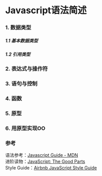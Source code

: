 # Javascript语法简述

### 1. 数据类型

##### 1.1 基本数据类型

##### 1.2 引用类型

### 2. 表达式与操作符

### 3. 语句与控制

### 4. 函数

### 5. 原型

### 6. 用原型实现OO

### 参考
语法参考：[Javascript Guide - MDN](https://developer.mozilla.org/en-US/docs/Web/JavaScript/Guide)  
进阶读物：[JavaScript: The Good Parts](http://www.amazon.cn/JavaScript%E8%AF%AD%E8%A8%80%E7%B2%BE%E7%B2%B9-%E9%81%93%E6%A0%BC%E6%8B%89%E6%96%AF%E2%80%A2%E5%85%8B%E7%BD%97%E5%85%8B%E7%A6%8F%E5%BE%B7/dp/B0097CON2S)  
Style Guide：[Airbnb JavaScript Style Guide](https://github.com/airbnb/javascript)  
